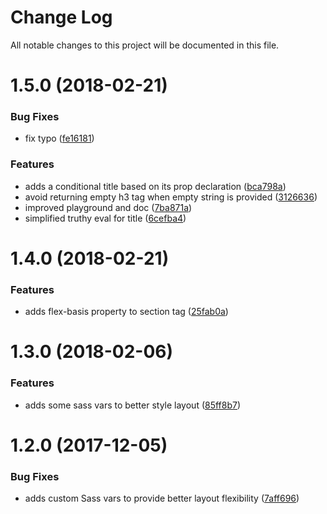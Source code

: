 # Change Log

All notable changes to this project will be documented in this file.

<a name="1.5.0"></a>
# 1.5.0 (2018-02-21)


### Bug Fixes

* fix typo ([fe16181](https://github.com/SUI-Components/sui-components/commit/fe16181))


### Features

* adds a conditional title based on its prop declaration ([bca798a](https://github.com/SUI-Components/sui-components/commit/bca798a))
* avoid returning empty h3 tag when empty string is provided ([3126636](https://github.com/SUI-Components/sui-components/commit/3126636))
* improved playground and doc ([7ba871a](https://github.com/SUI-Components/sui-components/commit/7ba871a))
* simplified truthy eval for title ([6cefba4](https://github.com/SUI-Components/sui-components/commit/6cefba4))



<a name="1.4.0"></a>
# 1.4.0 (2018-02-21)


### Features

* adds flex-basis property to section tag ([25fab0a](https://github.com/SUI-Components/sui-components/commit/25fab0a))



<a name="1.3.0"></a>
# 1.3.0 (2018-02-06)


### Features

* adds some sass vars to better style layout ([85ff8b7](https://github.com/SUI-Components/sui-components/commit/85ff8b7))



<a name="1.2.0"></a>
# 1.2.0 (2017-12-05)


### Bug Fixes

* adds custom Sass vars to provide better layout flexibility ([7aff696](https://github.com/SUI-Components/sui-components/commit/7aff696))




